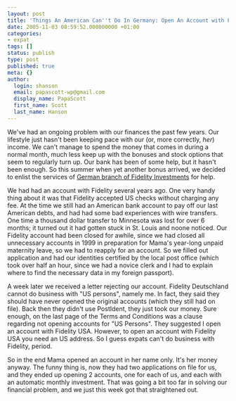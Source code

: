 ```yaml
---
layout: post
title: 'Things An American Can''t Do In Germany: Open An Account with Fidelity'
date: 2005-11-03 08:59:52.000000000 +01:00
categories:
- expat
tags: []
status: publish
type: post
published: true
meta: {}
author:
  login: shanson
  email: papascott-wp@gmail.com
  display_name: PapaScott
  first_name: Scott
  last_name: Hanson
---
```

<p>We've had an ongoing problem with our finances the past few years. Our lifestyle just hasn't been keeping pace with our (or, more correctly, <em>her</em>) income. We can't manage to spend the money that comes in during a normal month, much less keep up with the bonuses and stock options that seem to regularly turn up. Our bank has been of some help, but it hasn't been enough. So this summer when yet another bonus arrived, we decided to enlist the services of <a href="http://www.fidelity.de/">German branch of Fidelity Investments</a> for help.</p>
<p>We had had an account with Fidelity several years ago. One very handy thing about it was that Fidelity accepted US checks without charging any fee. At the time we still had an American bank account to pay off our last American debts, and had had some bad experiences with wire transfers. One time a thousand dollar transfer to Minnesota was lost for over 6 months; it turned out it had gotten stuck in St. Louis and noone noticed. Our Fidelity account had been closed for awhile, since we had closed all unnecessary accounts in 1999 in preparation for Mama's year-long unpaid maternity leave, so we had to reapply for an account. So we filled out application and had our identities certified by the local post office (which took over half an hour, since we had a novice clerk and I had to explain where to find the necessary data in my foreign passport). </p>
<p>A week later we received a letter rejecting our account. Fidelity Deutschland cannot do business with "US persons", namely me. In fact, they said they should have never opened the original accounts (which they still had on file). Back then they didn't use PostIdent, they just took our money. Sure enough, on the last page of the Terms and Conditions was a clause regarding not opening accounts for "US Persons". They suggested I open an account with Fidelity USA. However, to open an account with Fidelity USA you need an US address. So I guess expats can't do business with Fidelity, period.</p>
<p>So in the end Mama opened an account in her name only. It's her money anyway. The funny thing is, now they had two applications on file for us, and they ended up opening 2 accounts, one for each of us, and each with an automatic monthly investment. That was going a bit too far in solving our financial problem, and we just this week got that straightened out.</p>
